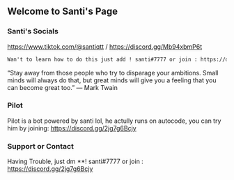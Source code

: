## Welcome to Santi's Page


### Santi's Socials
https://www.tiktok.com/@santiqtt / https://discord.gg/Mb94xbmP6t

```markdown
Wan't to learn how to do this just add ! santi#7777 or join : https://discord.gg/Mb94xbmP6t
```

“Stay away from those people who try to disparage your ambitions. Small minds will always do that, but great minds will give you a feeling that you can become great too.” — Mark Twain

### Pilot
Pilot is a bot powered by santi lol, he actully runs on autocode, you can try him by joining: https://discord.gg/2jg7g6Bcjy

### Support or Contact

Having Trouble, just dm **! santi#7777 or join : https://discord.gg/2jg7g6Bcjy
